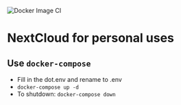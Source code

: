 ![Docker Image CI](https://github.com/Qining/nextcloud/workflows/Docker%20Image%20CI/badge.svg?branch=master)

# NextCloud for personal uses

## Use `docker-compose`
- Fill in the dot.env and rename to .env
- `docker-compose up -d`
- To shutdown: `docker-compose down`
